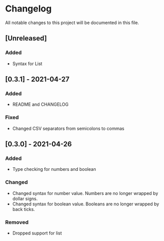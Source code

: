 # Changelog

All notable changes to this project will be documented in this file.

## [Unreleased]
### Added
- Syntax for List

## [0.3.1] - 2021-04-27
### Added
- README and CHANGELOG

### Fixed
- Changed CSV separators from semicolons to commas

## [0.3.0] - 2021-04-26
### Added
- Type checking for numbers and boolean

### Changed
- Changed syntax for number value. Numbers are no longer wrapped by dollar signs.
- Changed syntax for boolean value. Booleans are no longer wrapped by back ticks.

### Removed
- Dropped support for list
